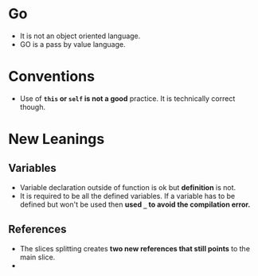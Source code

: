 # Go
- It is not an object oriented language.
- GO is a pass by value language.

# Conventions 
- Use of **`this` or `self` is not a good** practice. It is technically correct though.

# New Leanings 
## Variables
- Variable declaration outside of function is ok but **definition** is not.
- It is required to be all the defined variables. If a variable has to be defined but won't be used then **used `_` to avoid the compilation error.**

## References
- The slices splitting creates **two new references that still points** to the main slice.
- 